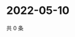 # 2022-05-10

共 0 条

<!-- BEGIN WEIBO -->
<!-- 最后更新时间 Tue May 10 2022 11:16:57 GMT+0800 (China Standard Time) -->

<!-- END WEIBO -->
